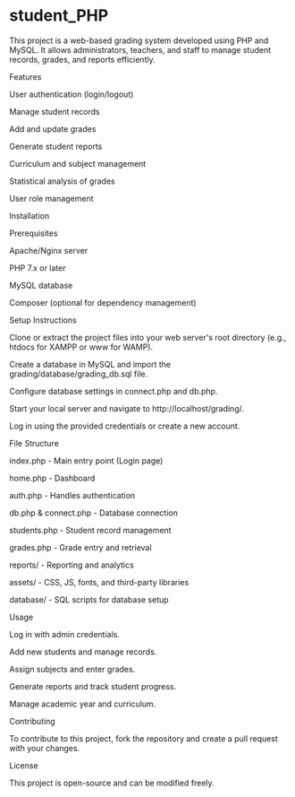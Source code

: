# student_PHP

This project is a web-based grading system developed using PHP and MySQL. It allows administrators, teachers, and staff to manage student records, grades, and reports efficiently.

Features

User authentication (login/logout)

Manage student records

Add and update grades

Generate student reports

Curriculum and subject management

Statistical analysis of grades

User role management

Installation

Prerequisites

Apache/Nginx server

PHP 7.x or later

MySQL database

Composer (optional for dependency management)

Setup Instructions

Clone or extract the project files into your web server's root directory (e.g., htdocs for XAMPP or www for WAMP).

Create a database in MySQL and import the grading/database/grading_db.sql file.

Configure database settings in connect.php and db.php.

Start your local server and navigate to http://localhost/grading/.

Log in using the provided credentials or create a new account.

File Structure

index.php - Main entry point (Login page)

home.php - Dashboard

auth.php - Handles authentication

db.php & connect.php - Database connection

students.php - Student record management

grades.php - Grade entry and retrieval

reports/ - Reporting and analytics

assets/ - CSS, JS, fonts, and third-party libraries

database/ - SQL scripts for database setup

Usage

Log in with admin credentials.

Add new students and manage records.

Assign subjects and enter grades.

Generate reports and track student progress.

Manage academic year and curriculum.

Contributing

To contribute to this project, fork the repository and create a pull request with your changes.

License

This project is open-source and can be modified freely.

